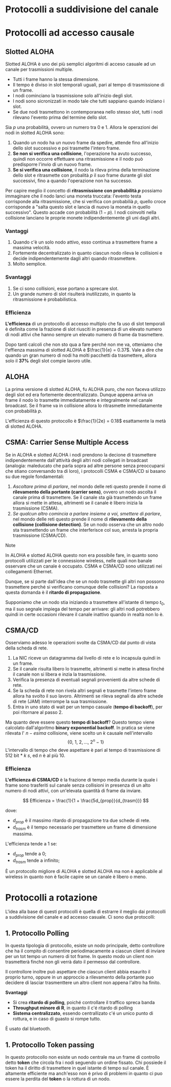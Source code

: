 # Protocolli a suddivisione del canale

# Protocolli ad accesso causale

## Slotted ALOHA

Slotted ALOHA è uno dei più semplici algoritmi di acceso casuale ad un canale per trasmissioni multiple.

- Tutti i frame hanno la stessa dimensione.
- Il tempo è diviso in slot temporali uguali, pari al tempo di trasmissione di un frame.
- I nodi cominciano la trasmissione solo all'inizio degli slot.
- I nodi sono sicronizzati in modo tale che tutti sappiano quando iniziano i slot.
- Se due nodi trasmettono in contemporanea nello stesso slot, tutti i nodi rilevano l'evento prima del termine dello slot.

Sia $p$ una probabilità, ovvero un numero tra 0 e 1. Allora le operazioni dei nodi in slotted ALOHA sono:

1. Quando un nodo ha un nuovo frame da spedire, attende fino all'inizio dello slot successivo e poi trasmette l'intero frame.
2. **Se non si verifica una collisione**, l'operazione ha avuto successo, quindi non occorre effettuare una ritrasmissione e il nodo può predisporre l'invio di un nuovo frame.
3. **Se si verifica una collisione**, il nodo la rileva prima della terminazione dello slot e ritrasmette con probalità $p$ il suo frame durante gli slot successivi, fino a quando l'operazione non ha successo.

Per capire meglio il concetto di **ritrasmissione con probabilità $p$** possiamo immaginare che il nodo lanci una moneta truccata: l'evento testa corrisponde alla ritrasmissione, che si verifica con probabilià $p$, quello croce corrisponde a "salta questo slot e lancia di nuovo la moneta in quello successivo". Questo accade con probabilità $(1 - p)$. I nodi coinvolti nella collisione lanciano le proprie monete indipendentemente gli uni dagli altri.

### Vantaggi

1. Quando c'è un solo nodo attivo, esso continua a trasmettere frame a massima velocità.
2. Fortemente decentralizzato in quanto ciascun nodo rileva le collisioni e decide indipendentemente dagli altri quando ritrasmettere.
3. Molto semplice.

### Svantaggi

1. Se ci sono collisioni, esse portano a sprecare slot.
2. Un grande numero di slot risulterà inutilizzato, in quanto la ritrasmissione è probabilistica.

### Efficienza

**L'efficienza** di un protocollo di accesso multiplo che fa uso di slot temporali è definita come la frazione di slot riusciti in presenza di un elevato numero di nodi attivi che hanno sempre un elevato numero di frame da trasmettere.

Dopo tanti calcoli che non sto qua a fare perché non me va, otteniamo che l'effienza massima di slotted ALOHA è $\frac{1}{e} = 0.37$. Vale a dire che quando un gran numero di nodi ha molti pacchetti da trasmettere, allora solo il **$37\%$** degli slot compie lavoro utile.

## ALOHA

La prima versione di slotted ALOHA, fu ALOHA puro, che non faceva utilizzo degli slot ed era fortemente decentralizzato. Dunque appena arriva un frame il nodo lo trasmette immediatamente e integralmente nel canale broadcast. Se il frame va in collisione allora lo ritrasmette immediatamente con probabilità $p$.

L'efficienza di questo protocollo è $\frac{1}{2e} = 0.18$ esattamente la metà di slotted ALOHA.

## CSMA: Carrier Sense Multiple Access

Se in ALOHA e slotted ALOHA i nodi prendono la decione di trasmettere indipendentemente dall'attività degli altri nodi collegati in broadcast (analogia: maleducato che parla sopra ad altre persone senza preoccuparsi che stiano conversando tra di loro), i protocolli CSMA e CSMA/CD si basano su due regole fondamentali:

1. *Ascoltare prima di parlare*, nel mondo delle reti questo prende il nome di **rilevamento della portante (carrier sens)**, ovvero un nodo ascolta il canale prima di trasmettere. Se il canale sta già trasmettendo un frame allora si mette in attesa, altrimenti se il canale è libero inizia la trasmissione (CSMA).
2. *Se qualcun altro comincia a parlare insieme a voi, smettere di parlare*, nel mondo delle reti questo prende il nome di **rilevamento della collisione (collisione detection)**. Se un nodo osserva che un altro nodo sta trasmettendo un frame che interferisce col suo, arresta la propria trasmissione (CSMA/CD).

> [!NOTE]  
> 
> In ALOHA e slotted ALOHA questo non era possibile fare, in quanto sono protocolli utilizzati per le connessione wireless, nelle quali non banale osservare che un canale è occupato. CSMA e CSMA/CD sono utilizzati nei collegamenti Ethernet.

Dunque, se si parte dall'idea che se un nodo trasmette gli altri non possono trasmettere perché si verificano comunque delle collisioni? La risposta a questa domanda è il **ritardo di propagazione**.

Supponiamo che un nodo stia iniziando a trasmettere all'istante di tempo $t_{0}$, ma il suo segnale impiega del tempo per arrivare: gli altri nodi potrebbero quindi in certe occasioni rilevare il canale inattivo quando in realtà non lo è.

## CSMA/CD

Osserviamo adesso le operazioni svolte da CSMA/CD dal punto di vista della scheda di rete.

1. La NIC riceve un datagramma dal livello di rete e lo incapsula quindi in un frame.
2. Se il canale risulta libero lo trasmette, altrimenti si mette in attesa finché il canale non si libera e inzia la trasmissione.
3. Verifica la presenza di eventuali segnali provenienti da altre schede di rete.
4. Se la scheda di rete non rivela altri segnali e trasmette l'intero frame allora ha svolto il suo lavoro. Altrimenti se rileva segnali da altre schede di rete (JAM) interrompe la sua trasmissione.
5. Entra in uno stato di wait per un tempo casuale (**tempo di backoff**), per poi ritornare al passo 2.

Ma quanto deve essere questo **tempo di backoff**? Questo tempo viene calcolato dall'algoritmo **binary exponential backoff**. In pratica se viene rilevata l' $n - esima$ collisione, viene scelto un $k$ causale nell'intervallo 
$$\{0,\ 1,\ 2, \dots,\ 2^{n} - 1\}$$
L'intervallo di tempo che deve aspettare è pari al tempo di trasmissione di 512 bit * $k\ s$, ed $n$ è al più 10.


### Efficienza

**L'efficienza di CSMA/CD** è la frazione di tempo media durante la quale i frame sono trasferiti sul canale senza collisioni in presenza di un alto numero di nodi attivi, con un'elevata quantità di frame da inviare.

$$
Efficienza = \frac{1}{1 + \frac{5d_{prop}}{d_{trasm}}}
$$

dove:

- $d_{prop}$ è il massimo ritardo di propagazione tra due schede di rete.
- $d_{trasm}$ è il tempo necessario per trasmettere un frame di dimensione massima.

L'efficienza tende a 1 se:

- $d_{prop}$ tende a 0;
- $d_{trasm}$ tende a infinito;

È un protocollo migliore di ALOHA e slotted ALOHA ma non è applicabile al wireless in quanto non è facile capire se un canale è libero o meno.

# Protocolli a rotazione

L'idea alla base di questi protocolli è quella di estrarre il meglio dai protocolli a suddivisione del canale e ad accesso casuale.
Ci sono due protocolli:

## 1. Protocollo Polling

In questa tipologia di protocollo, esiste un nodo principale, detto controllore che ha il compito di consentire periodimacamente a ciascun client di inviare per un tot tempo un numero di tot frame. In questo modo un client non trasmetterà finché non gli verrà dato il permesso dal controllore.

Il controllore inoltre può aspettare che ciascun client abbia esaurito il proprio turno, oppure in un approccio a rilevamento della portante puo decidere di lasciar trasmenttere un altro client non appena l'altro ha finito.

**Svantaggi**

- Si crea **ritardo di polling**, poiché controllare il traffico spreca banda
- **Throughput minore di R**, in quanto il c'é ritardo di polling
- **Sistema centralizzato**, essendo centrallizato c'é un unico punto di rottura, e in caso di guasto si rompe tutto.

È usato dal bluetooth.

## 1. Protocollo Token passing

In questo protocollo non esiste un nodo centrale ma un frame di controllo detto **token** che circola fra i nodi seguendo un ordine fissato. Chi possiede il token ha il diritto di trasmettere in quel istante di tempo sul canale. È altamente efficiente ma anch'esso non è privo di problemi in quanto ci puo essere la perdita del **token** o la rottura di un nodo.